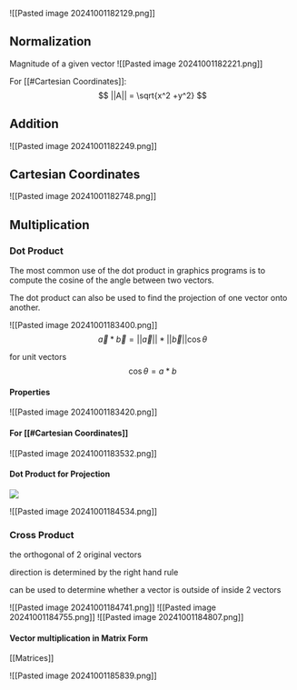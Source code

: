 ![[Pasted image 20241001182129.png]]

## Normalization 

Magnitude of a given vector
![[Pasted image 20241001182221.png]]

For [[#Cartesian Coordinates]]: 
$$ ||A|| = \sqrt{x^2 +y^2} $$

## Addition

![[Pasted image 20241001182249.png]]

## Cartesian Coordinates
![[Pasted image 20241001182748.png]]


## Multiplication 

### Dot Product 

The most common use of the dot product in graphics programs is to compute the cosine of the angle between two vectors.

The dot product can also be used to find the projection of one vector onto another.

![[Pasted image 20241001183400.png]]
$$
\overrightarrow{a} * \overrightarrow{b} = ||\overrightarrow{a} || * ||\overrightarrow{b}|| \cos{\theta}  
$$

for unit vectors 
$$ \cos{\theta} = a * b $$
#### Properties
![[Pasted image 20241001183420.png]]


#### For [[#Cartesian Coordinates]]
![[Pasted image 20241001183532.png]]


#### Dot Product for Projection 

![](image.png)

![[Pasted image 20241001184534.png]]

### Cross Product 

the orthogonal of 2 original vectors 

direction is determined by the right hand rule

can be used to determine whether a vector is outside of inside 2 vectors

![[Pasted image 20241001184741.png]]
![[Pasted image 20241001184755.png]]
![[Pasted image 20241001184807.png]]


#### Vector multiplication in Matrix Form 
[[Matrices]]

![[Pasted image 20241001185839.png]]
